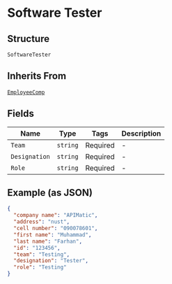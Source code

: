 
# Software Tester

## Structure

`SoftwareTester`

## Inherits From

[`EmployeeComp`](/doc/models/employee-comp.md)

## Fields

| Name | Type | Tags | Description |
|  --- | --- | --- | --- |
| `Team` | `string` | Required | - |
| `Designation` | `string` | Required | - |
| `Role` | `string` | Required | - |

## Example (as JSON)

```json
{
  "company name": "APIMatic",
  "address": "nust",
  "cell number": "090078601",
  "first name": "Muhammad",
  "last name": "Farhan",
  "id": "123456",
  "team": "Testing",
  "designation": "Tester",
  "role": "Testing"
}
```


